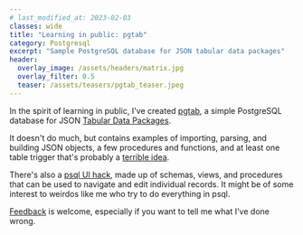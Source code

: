 ```yaml
---
# last_modified_at: 2023-02-03
classes: wide
title: "Learning in public: pgtab"
category: Postgresql
excerpt: "Sample PostgreSQL database for JSON tabular data packages"
header:
  overlay_image: /assets/headers/matrix.jpg
  overlay_filter: 0.5
  teaser: /assets/teasers/pgtab_teaser.jpeg
---
```


In the spirit of learning in public, I've created [pgtab](https://github.com/PostgreSqlStan/pgtab), a simple PostgreSQL database for JSON [Tabular Data Packages](https://specs.frictionlessdata.io/tabular-data-package/).

It doesn't do much, but contains examples of importing, parsing, and building JSON objects, a few procedures and functions, and at least one table trigger that's probably a [terrible idea](https://github.com/PostgreSqlStan/pgtab/issues/2).

There's also a [psql UI hack](https://github.com/PostgreSqlStan/pgtab/blob/main/sql/03_go.sql), made up of schemas, views, and procedures that can be used to navigate and edit individual records. It might be of some interest to weirdos like me who try to do everything in psql.

[Feedback](https://github.com/PostgreSqlStan/pgtab/discussions/new/choose) is welcome, especially if you want to tell me what I've done wrong.

